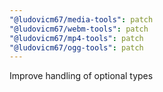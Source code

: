 ```yaml
---
"@ludovicm67/media-tools": patch
"@ludovicm67/webm-tools": patch
"@ludovicm67/mp4-tools": patch
"@ludovicm67/ogg-tools": patch
---
```


Improve handling of optional types
